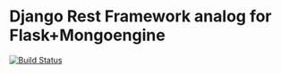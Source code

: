 # Django Rest Framework analog for Flask+Mongoengine

[![Build Status](https://travis-ci.org/sallyruthstruik/flask_restframework.svg?branch=master)](https://travis-ci.org/sallyruthstruik/flask_restframework)
